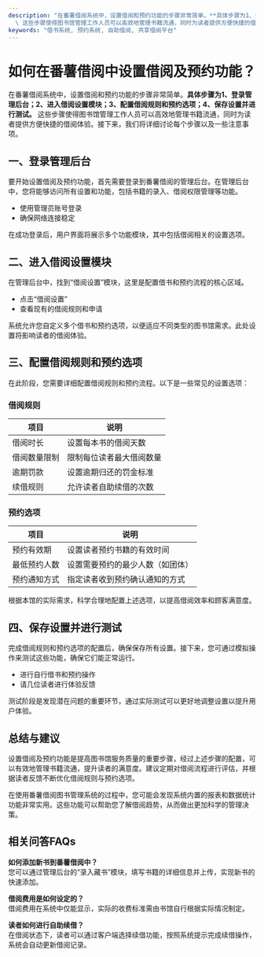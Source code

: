 ```yaml
---
description: "在番薯借阅系统中，设置借阅和预约功能的步骤非常简单。**具体步骤为1、登录管理后台；2、进入借阅设置模块；3、配置借阅规则和预约选项；4、保存设置并进行测试。**\
  \ 这些步骤使得图书馆管理工作人员可以高效地管理书籍流通，同时为读者提供方便快捷的借阅体验。接下来，我们将详细讨论每个步骤以及一些注意事项。"
keywords: "借书系统, 预约系统, 自助借阅, 共享借阅平台"
---
```

# 如何在番薯借阅中设置借阅及预约功能？

在番薯借阅系统中，设置借阅和预约功能的步骤非常简单。**具体步骤为1、登录管理后台；2、进入借阅设置模块；3、配置借阅规则和预约选项；4、保存设置并进行测试。** 这些步骤使得图书馆管理工作人员可以高效地管理书籍流通，同时为读者提供方便快捷的借阅体验。接下来，我们将详细讨论每个步骤以及一些注意事项。

## **一、登录管理后台**

要开始设置借阅及预约功能，首先需要登录到番薯借阅的管理后台。在管理后台中，您将能够访问所有设置和功能，包括书籍的录入、借阅权限管理等功能。

- 使用管理员账号登录
- 确保网络连接稳定

在成功登录后，用户界面将展示多个功能模块，其中包括借阅相关的设置选项。

## **二、进入借阅设置模块**

在管理后台中，找到“借阅设置”模块，这里是配置借书和预约流程的核心区域。

- 点击“借阅设置”
- 查看现有的借阅规则和申请

系统允许您自定义多个借书和预约选项，以便适应不同类型的图书馆需求。此处设置将影响读者的借阅体验。

## **三、配置借阅规则和预约选项**

在此阶段，您需要详细配置借阅规则和预约流程。以下是一些常见的设置选项：

### **借阅规则**

| 项目         | 说明                        |
|--------------|-----------------------------|
| 借阅时长     | 设置每本书的借阅天数       |
| 借阅数量限制 | 限制每位读者最大借阅数量   |
| 逾期罚款     | 设置逾期归还的罚金标准     |
| 续借规则     | 允许读者自助续借的次数     |

### **预约选项**

| 项目             | 说明                              |
|------------------|-----------------------------------|
| 预约有效期       | 设置读者预约书籍的有效时间      |
| 最低预约人数     | 设置需要预约的最少人数（如团体） |
| 预约通知方式     | 指定读者收到预约确认通知的方式  |

根据本馆的实际需求，科学合理地配置上述选项，以提高借阅效率和顾客满意度。

## **四、保存设置并进行测试**

完成借阅规则和预约选项的配置后，确保保存所有设置。接下来，您可通过模拟操作来测试这些功能，确保它们能正常运行。

- 进行自行借书和预约操作
- 请几位读者进行体验反馈

测试阶段是发现潜在问题的重要环节，通过实际测试可以更好地调整设置以提升用户体验。

## **总结与建议**

设置借阅及预约功能是提高图书馆服务质量的重要步骤，经过上述步骤的配置，可以有效地管理书籍流通，提升读者的满意度。建议定期对借阅流程进行评估，并根据读者反馈不断优化借阅规则与预约选项。

在使用番薯借阅图书管理系统的过程中，您可能会发现系统内置的报表和数据统计功能非常实用。这些功能可以帮助您了解借阅趋势，从而做出更加科学的管理决策。

## **相关问答FAQs**

**如何添加新书到番薯借阅中？**  
您可以通过管理后台的“录入藏书”模块，填写书籍的详细信息并上传，实现新书的快速添加。

**借阅费用是如何设定的？**  
借阅费用在系统中仅能显示，实际的收费标准需由书馆自行根据实际情况制定。

**读者如何进行自助续借？**  
在借阅状态下，读者可以通过客户端选择续借功能，按照系统提示完成续借操作，系统会自动更新借阅记录。
